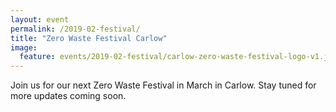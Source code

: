 ```yaml
---
layout: event
permalink: /2019-02-festival/
title: "Zero Waste Festival Carlow"
image:
  feature: events/2019-02-festival/carlow-zero-waste-festival-logo-v1.jpg
---
```


Join us for our next Zero Waste Festival in March in Carlow. Stay tuned for more updates coming soon.